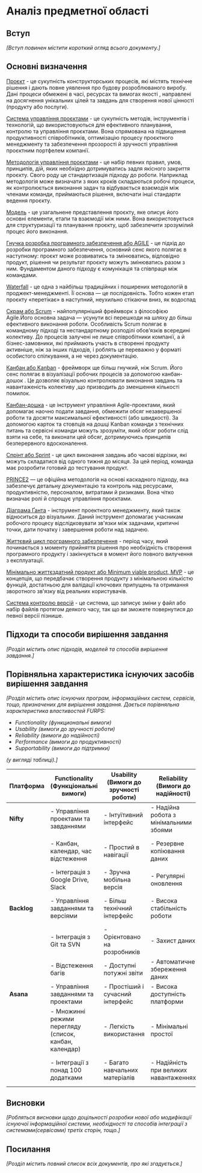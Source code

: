 # Аналіз предметної області

## Вступ

*[Вступ повинен містити короткий огляд всього документу.]*


## Основні визначення


[Проєкт](https://uk.wikipedia.org/wiki/%D0%9F%D1%80%D0%BE%D1%94%D0%BA%D1%82) - це сукупність конструкторських процесів, які містять технічне рішення і дають повне уявлення про будову розроблюваного виробу. 
Дані процеси обмежені в часі, ресурсах та вимогах якості , направлені на досягнення унікальних цілей та завдань для створення нової цінності (продукту або послуги).

[Система управління проєктами](https://blog.agrokebety.com/shcho-take-upravlinnya-proektamy) - це сукупність методів, інструментів і технологій, що використовуються для ефективного планування, контролю та управління проєктами. Вона спрямована на підвищення продуктивності співробітників, оптимізацію процесу проєктного менеджменту та забезпечення прозорості й зручності управління проєктним портфелем компанії.

[Методологія управління проєктами](https://wizeclub.education/blog/populyarni-metodologiyi-upravlinnya-proyektami-vid-gnuchkoyi-agile-do-vimoglivoyi-prince2/) - це набір певних правил, умов, принципів, дій, яких необхідно дотримуватись задля якісного закриття проєкту. Свого роду це стандартизація підходу до роботи. Наприклад методологія може визначати з яких кроків складаються робочі процеси, як контролюється виконання задач та відбувається взаємодія між членами команди, приймаються рішення, включати інші стандарти ведення проєкту. 

[Модель](https://elearning.sumdu.edu.ua/free_content/lectured:de1c9452f2a161439391120eef364dd8ce4d8e5e/20160217112601/183252/index.html) - це узагальнене представлення проєкту, яке описує його основні елементи, етапи та взаємодії між ними. Вона використовується для структуризації та планування проєкту, щоб забезпечити зрозумілий процес його виконання.

[Гнучка розробка програмного забезпечення або AGILE](https://wizeclub.education/blog/populyarni-metodologiyi-upravlinnya-proyektami-vid-gnuchkoyi-agile-do-vimoglivoyi-prince2/) - це підхід до розробки програмного забезпечення, основний сенс якого полягає в наступному: проєкт може розвиватись та змінюватись, відповідно продукт, рішення чи результат проєкту можуть змінюватись разом з ним. Фундаментом даного підходу є комунікація та співпраця між командами.

[Waterfall](https://wizeclub.education/blog/populyarni-metodologiyi-upravlinnya-proyektami-vid-gnuchkoyi-agile-do-vimoglivoyi-prince2/) - це одна з найбільш традиційних і поширених методологій в проджект-менеджменті. Її основа — це послідовність. Тобто кожен етап проєкту «перетікає» в наступний, неухильно стікаючи вниз, як водоспад

[Скрам або Scrum](https://wizeclub.education/blog/populyarni-metodologiyi-upravlinnya-proyektami-vid-gnuchkoyi-agile-do-vimoglivoyi-prince2/) - найпопулярніший фреймворк з філософією Agile.Його основна задача — усунути всі перешкоди на шляху до більш ефективного виконання роботи. 
Особливість Scrum полягає в командному підході та нестандартному розподілі обов’язків всередині колективу. До процесів залучені не лише співробітники компанії, а й бізнес-замовники, які приймають участь в створенні продукту активніше, ніж за інших підходів, і роблять це переважно у форматі особистого спілкування, а не через документацію.

[Канбан або Kanban](https://wizeclub.education/blog/populyarni-metodologiyi-upravlinnya-proyektami-vid-gnuchkoyi-agile-do-vimoglivoyi-prince2/) - фреймворк ще більш гнучкий, ніж Scrum. Його сенс полягає в візуалізації робочих процесів за допомогою канбан-дошок . Це дозволяє візуально контролювати виконання завдань та навантаженість колективу ,що призводить до зменшення кількості помилок.

[Канбан-дошка](https://www.atlassian.com/ru/agile/kanban/boards) - це інструмент управління Agile-проектами, який допомагає наочно подати завдання, обмежити обсяг незавершеної роботи та досягти максимальної ефективності (або швидкості).  За допомогою карток та стовпців на дошці Kanban команди з технічних питань та сервісні команди можуть зрозуміти, який обсяг роботи слід взяти на себе, та виконати цей обсяг, дотримуючись принципів безперервного вдосконалення.

[Спрінт або Sprint](https://training.qatestlab.com/blog/technical-articles/scrum-terminology/) - це цикл виконання завдань або часові відрізки, які можуть складатися від одного тижня до місяця. За цей період, команда має розробити готовий до тестування продукт.

[PRINCE2](https://wizeclub.education/blog/populyarni-metodologiyi-upravlinnya-proyektami-vid-gnuchkoyi-agile-do-vimoglivoyi-prince2/) — це офіційна методологія на основі каскадного підходу, яка забезпечує детальну документацію та контроль над ресурсами, продуктивністю, персоналом, витратами й ризиками. Вона чітко визначає ролі й спрощує управління проєктами.

[Діаграма Ґанта](https://worksection.com/ua/blog/top-management-tools.html) -  інструмент проектного менеджменту, який також відноситься до візуальних. Даний інструмент допомагає учасникам робочого процесу відслідковувати зв'язки між задачами, критичні точки, дати початку і завершення роботи над задачею.

[Життєвий цикл програмного забезпечення](https://training.qatestlab.com/blog/technical-articles/popular-software-development-life-cycles/) - період часу, який починається з моменту прийняття рішення про необхідність створення програмного продукту і закінчується в момент його повного вилучення з експлуатації.

[Мінімально життєздатний продукт або Minimum viable product, MVP](https://ux.pub/zhmikhov/minimalno-zhittiezdatnii-produkt-minimum-viable-product-mvp-3if3) - це концепція, що передбачає створення продукту з мінімальною кількістю функцій, достатньою для валідації ключових припущень та отримання зворотного зв'язку від реальних користувачів.

[Система контролю версій](https://git-scm.com/book/uk/v2/%D0%92%D1%81%D1%82%D1%83%D0%BF-%D0%9F%D1%80%D0%BE-%D1%81%D0%B8%D1%81%D1%82%D0%B5%D0%BC%D1%83-%D0%BA%D0%BE%D0%BD%D1%82%D1%80%D0%BE%D0%BB%D1%8E-%D0%B2%D0%B5%D1%80%D1%81%D1%96%D0%B9) - це система, що записує зміни у файл або набір файлів протягом деякого часу, так що ви зможете повернутися до певної версії пізнише.

## Підходи та способи вирішення завдання



*[Розділ містить опис підходів, моделей та способів вирішення завдання.]*

## Порівняльна характеристика існуючих засобів вирішення завдання

*[Розділ містить опис існуючих програм, інформаційних систем, сервісів, тощо, призначених для вирішення 
завдання. Дається порівняльна характеристика властивостей FURPS:*
- *Functionality (функциональні вимоги)*
- *Usability (вимоги до зручності роботи)*
- *Reliability (вимоги до надійності)*
- *Performance (вимоги до продуктивності)*
- *Supportability (вимоги до підтримки)*

 *(у вигляді таблиці).]*

 | **Платформа** | **Functionality (Функціональні вимоги)** | **Usability (Вимоги до зручності роботи)** | **Reliability (Вимоги до надійності)** | **Performance (Вимоги до продуктивності)** | **Supportability (Вимоги до підтримки)** |
|---------------|------------------------------------------|---------------------------------------|------------------------------|----------------------------------|--------------------------------|
| **Nifty**     | - Управління проектами та завданнями   | - Інтуїтивний інтерфейс               | - Надійна робота з мінімальними збоями | - Швидке завантаження інтерфейсу | - Активна підтримка та часті оновлення |
|               | - Канбан, календар, час відстеження    | - Простий в навігації                 | - Резервне копіювання даних     | - Можливість керування великими командами | - Документація, чат підтримки    |
|               | - Інтеграція з Google Drive, Slack     | - Зручна мобільна версія              | - Регулярні оновлення          | - Ефективне управління ресурсами | - Форум користувачів, FAQ         |
| **Backlog**   | - Управління завданнями та версіями     | - Більш технічний інтерфейс           | - Висока стабільність роботи    | - Продуктивність на високому рівні | - Підтримка через документацію, форуми |
|               | - Інтеграція з Git та SVN              | - Орієнтовано на розробників          | - Захист даних                 | - Використовується у великих командах | - Регулярні оновлення, API        |
|               | - Відстеження багів                    | - Доступні потужні звіти              | - Автоматичне збереження даних | - Оптимізоване для спільної роботи | - Інтеграції з іншими системами   |
| **Asana**     | - Управління завданнями та проектами    | - Простіший і сучасний інтерфейс      | - Висока доступність платформи  | - Висока продуктивність          | - Широка база знань та підтримка |
|               | - Множинні режими перегляду (список, канбан, календар) | - Легкість використання              | - Мінімальні простої           | - Добре працює на різних пристроях | - Часті оновлення, підтримка клієнтів |
|               | - Інтеграції з понад 100 додатками     | - Багато навчальних матеріалів        | - Надійність при великих навантаженнях | - Ефективне керування великими командами | - Велика кількість інтеграцій     |


## Висновки

*[Робляться висновки щодо доцільності розробки нової або модифікації існуючої інформаційної системи, необхідності та способів інтеграції з системами(сервісами) третіх сторін, тощо.]*

## Посилання

*[Розділ містить повний список всіх документів, про які згадується.]*
